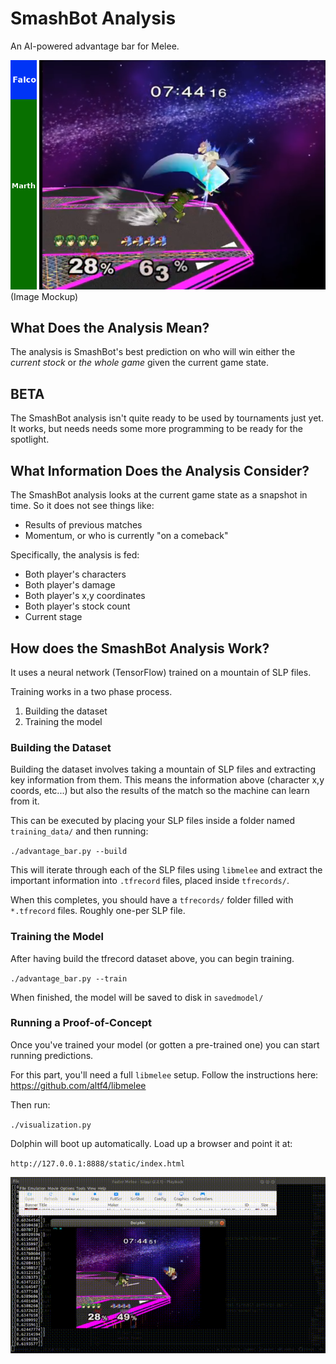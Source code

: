# SmashBot Analysis

An AI-powered advantage bar for Melee.

![Mockup of SmashBot Analysis](images/marth_winning.png)
(Image Mockup)

## What Does the Analysis Mean?
The analysis is SmashBot's best prediction on who will win either the *current stock* or *the whole game* given the current game state.

## BETA

The SmashBot analysis isn't quite ready to be used by tournaments just yet. It works, but needs needs some more programming to be ready for the spotlight.

## What Information Does the Analysis Consider?
The SmashBot analysis looks at the current game state as a snapshot in time. So it does not see things like:
- Results of previous matches
- Momentum, or who is currently "on a comeback"

Specifically, the analysis is fed:
- Both player's characters
- Both player's damage
- Both player's x,y coordinates
- Both player's stock count
- Current stage

## How does the SmashBot Analysis Work?
It uses a neural network (TensorFlow) trained on a mountain of SLP files.

Training works in a two phase process.
 1. Building the dataset
 2. Training the model

### Building the Dataset
Building the dataset involves taking a mountain of SLP files and extracting key information from them. This means the information above (character x,y coords, etc...) but also the results of the match so the machine can learn from it.

 This can be executed by placing your SLP files inside a folder named `training_data/` and then running:

 `./advantage_bar.py --build`

This will iterate through each of the SLP files using `libmelee` and extract the important information into `.tfrecord` files, placed inside `tfrecords/`.

When this completes, you should have a `tfrecords/` folder filled with `*.tfrecord` files. Roughly one-per SLP file.

### Training the Model
After having build the tfrecord dataset above, you can begin training.

`./advantage_bar.py --train`

When finished, the model will be saved to disk in `savedmodel/`

### Running a Proof-of-Concept
Once you've trained your model (or gotten a pre-trained one) you can start running predictions.

For this part, you'll need a full `libmelee` setup. Follow the instructions here: https://github.com/altf4/libmelee

Then run:

`./visualization.py`

Dolphin will boot up automatically. Load up a browser and point it at:

`http://127.0.0.1:8888/static/index.html`

![Animated Example](images/animated_example.gif)
